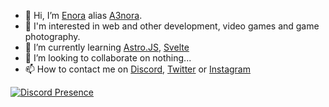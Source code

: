 - 👋 Hi, I’m <a href="https://pronouns.page/@A3nora" title="Pronouns.page" rel="me">Enora</a> alias [A3nora](https://github.com/A3nora).
- 👀 I'm interested in web and other development, video games and game photography.
- 🌱 I’m currently learning [Astro.JS](https://astro.build/?ref=github.com/A3nora), [Svelte](https://docs.astro.build/fr/guides/integrations-guide/svelte/?ref=github.com/A3nora)
- 💞️ I’m looking to collaborate on nothing...
- 📫 How to contact me on [Discord](https://discord.com/users/1114315217640362107), [Twitter](https://twitter.com/A3nora_) or [Instagram](https://www.instagram.com/A3nora)

[![Discord Presence](https://lanyard.cnrad.dev/api/1114315217640362107)](https://instagram.com/A3nora)

<!---
A3nora/A3nora is a ✨ special ✨ repository because its `README.md` (this file) appears on your GitHub profile.
You can click the Preview link to take a look at your changes.
--->
